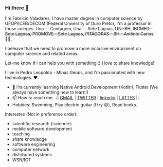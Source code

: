### Hi there 👋

<!--
**fvaladares/fvaladares** is a ✨ _special_ ✨ repository because its `README.md` (this file) appears on your GitHub profile. -->

I'm Fabricio Valadares, I have master degree in computer science by UFOP/ICEB/DECOM (Federal University of Ouro Preto), I'm a professor in those coleges: Una -- Contagem, Una -- Sete Lagoas, UNI-BH, ~~IBCMED - Sete Lagoas, PROMOVE - Sete Lagoas, PITÁGORAS - BH - Antônio Carlos~~ :teacher:. 

I beleave that we need to promove a more inclusive environment on computer science and related areas. 

Let-me know if I can help you with something ;) I love to share knowledge! 

I live in Pedro Leopoldo - Minas Gerais, and I'm passionated with new technologies. :heart:.
- 🌱 I’m currently learning Native Android Development (Kotlin), Flutter (We always have something new to learn!)
- 📫 How to reach me: .:| [GMAIL](fabricio.valadares@gmail.com) | [TWITTER](https://twitter.com/fgvaladares) | [linkedin](https://www.linkedin.com/in/fabriciogvaladares/) | [LATTES](http://lattes.cnpq.br/1002632563427298) |:.
- Hobbies: Swimming, Play electric guitar (I try :smile:), Read books.


Interestes (Not in preference order):
- scientific research (:science:)
- mobile software development
- teaching
- share knowledge
- software engineering
- computer network
- distributed systems
- WSN/IOT


<!-- Here are some ideas to get you started:

<!-- - 🔭 I’m currently working on ...
- 🌱 I’m currently learning ...
- 👯 I’m looking to collaborate on ...
- 🤔 I’m looking for help with ...
- 💬 Ask me about ...
- 📫 How to reach me: ...
- 😄 Pronouns: ...
- ⚡ Fun fact: ...
-->
